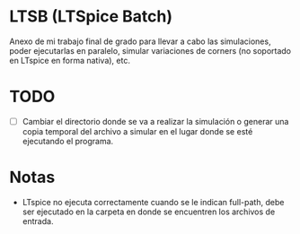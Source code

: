# LTSB (LTSpice Batch)
Anexo de mi trabajo final de grado para llevar a cabo las simulaciones, poder ejecutarlas en paralelo, simular variaciones de corners (no soportado en LTspice en forma nativa), etc.

# TODO
- [ ] Cambiar el directorio donde se va a realizar la simulación o generar una copia temporal del archivo a simular en el lugar donde se esté ejecutando el programa.

# Notas
- LTspice no ejecuta correctamente cuando se le indican full-path, debe ser ejecutado en la carpeta en donde se encuentren los archivos de entrada.
